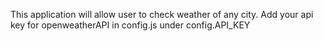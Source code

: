This application will allow user to check weather of any city.
Add your api key for openweatherAPI in config.js under config.API_KEY
